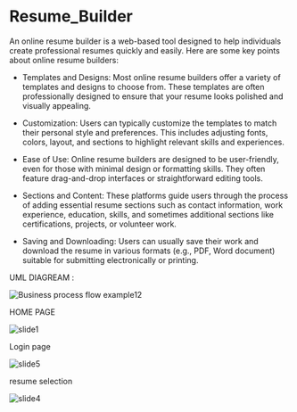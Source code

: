 # Resume_Builder
 An online resume builder is a web-based tool designed to help individuals create professional resumes quickly and easily. 
 Here are some key points about online resume builders:

 * Templates and Designs: Most online resume builders offer a variety of templates and designs to choose from. These templates are often professionally designed to ensure that your resume looks 
   polished and visually appealing.

 * Customization: Users can typically customize the templates to match their personal style and preferences. This includes adjusting fonts, colors, layout, and sections to highlight relevant skills 
   and experiences.

 * Ease of Use: Online resume builders are designed to be user-friendly, even for those with minimal design or formatting skills. They often feature drag-and-drop interfaces or straightforward 
   editing tools.

  * Sections and Content: These platforms guide users through the process of adding essential resume sections such as contact information, work experience, education, skills, and sometimes additional 
    sections like certifications, projects, or volunteer work.

 * Saving and Downloading: Users can usually save their work and download the resume in various formats (e.g., PDF, Word document) suitable for submitting electronically or printing.


UML DIAGREAM :

![Business process flow example12](https://github.com/Kaleburaju/Resume_Builder/assets/143511729/7bafaafd-5cfd-4d8c-bc40-70fbff5cc05b)


HOME PAGE

![slide1](https://github.com/Kaleburaju/Resume_Builder/assets/143511729/1b6e84a4-d624-4768-9c1c-00856faddbe1)

Login page

![slide5](https://github.com/Kaleburaju/Resume_Builder/assets/143511729/719bc483-81bb-44a9-b693-f4dd6b3b37f1)

resume selection

![slide4](https://github.com/Kaleburaju/Resume_Builder/assets/143511729/1aa895bd-4b19-4e65-9f31-3762066a95e8)


